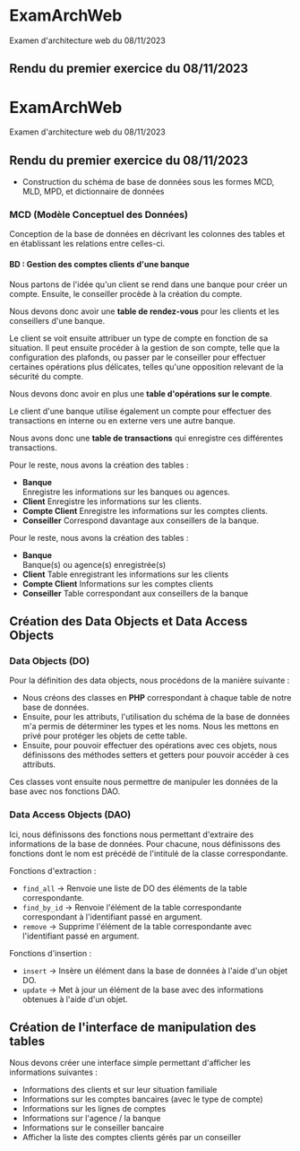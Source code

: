 # ExamArchWeb
Examen d'architecture web du 08/11/2023

## Rendu du premier exercice du 08/11/2023
# ExamArchWeb
Examen d'architecture web du 08/11/2023

## Rendu du premier exercice du 08/11/2023
* Construction du schéma de base de données sous les formes MCD, MLD, MPD, et dictionnaire de données 

### MCD (Modèle Conceptuel des Données)
Conception de la base de données en décrivant les colonnes des tables et en établissant les relations entre celles-ci.

#### BD : Gestion des comptes clients d'une banque
Nous partons de l'idée qu'un client se rend dans une banque pour créer un compte. Ensuite, le conseiller procède à la création du compte.

Nous devons donc avoir une **table de rendez-vous** pour les clients et les conseillers d'une banque.

Le client se voit ensuite attribuer un type de compte en fonction de sa situation. Il peut ensuite procéder à la gestion de son compte, telle que la configuration des plafonds, ou passer par le conseiller pour effectuer certaines opérations plus délicates, telles qu'une opposition relevant de la sécurité du compte.

Nous devons donc avoir en plus une **table d'opérations sur le compte**.

Le client d'une banque utilise également un compte pour effectuer des transactions en interne ou en externe vers une autre banque.

Nous avons donc une **table de transactions** qui enregistre ces différentes transactions.

Pour le reste, nous avons la création des tables :
* **Banque**     
  Enregistre les informations sur les banques ou agences.
* **Client** 
  Enregistre les informations sur les clients.
* **Compte Client** 
  Enregistre les informations sur les comptes clients.
* **Conseiller** 
  Correspond davantage aux conseillers de la banque.

Pour le reste, nous avons la création des tables :
* **Banque**     
Banque(s) ou agence(s) enregistrée(s)
* **Client** 
Table enregistrant les informations sur les clients
* **Compte Client** 
Informations sur les comptes clients
* **Conseiller** 
Table correspondant aux conseillers de la banque

## Création des Data Objects et Data Access Objects

### Data Objects (DO)
Pour la définition des data objects, nous procédons de la manière suivante :
- Nous créons des classes en **PHP** correspondant à chaque table de notre base de données.
- Ensuite, pour les attributs, l'utilisation du schéma de la base de données m'a permis de déterminer les types et les noms. Nous les mettons en privé pour protéger les objets de cette table.
- Ensuite, pour pouvoir effectuer des opérations avec ces objets, nous définissons des méthodes setters et getters pour pouvoir accéder à ces attributs.

Ces classes vont ensuite nous permettre de manipuler les données de la base avec nos fonctions DAO.

### Data Access Objects (DAO)
Ici, nous définissons des fonctions nous permettant d'extraire des informations de la base de données.
Pour chacune, nous définissons des fonctions dont le nom est précédé de l'intitulé de la classe correspondante.

Fonctions d'extraction :
- `find_all` $\rightarrow$ Renvoie une liste de DO des éléments de la table correspondante.
- `find_by_id` $\rightarrow$ Renvoie l'élément de la table correspondante correspondant à l'identifiant passé en argument.
- `remove` $\rightarrow$ Supprime l'élément de la table correspondante avec l'identifiant passé en argument.

Fonctions d'insertion :
- `insert` $\rightarrow$ Insère un élément dans la base de données à l'aide d'un objet DO.
- `update` $\rightarrow$ Met à jour un élément de la base avec des informations obtenues à l'aide d'un objet.

<!-- ### Améliorations possibles
On pourrait créer une classe vir -->

## Création de l'interface de manipulation des tables
Nous devons créer une interface simple permettant d'afficher les informations suivantes : 

- Informations des clients et sur leur situation familiale
- Informations sur les comptes bancaires (avec le type de compte)
- Informations sur les lignes de comptes
- Informations sur l'agence / la banque
- Informations sur le conseiller bancaire
- Afficher la liste des comptes clients gérés par un conseiller

